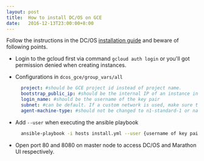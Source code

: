 ```yaml
---
layout: post
title:  How to install DC/OS on GCE
date:   2016-12-13T23:00:00+8:00
---
```


Follow the instructions in the DC/OS [installation guide](https://dcos.io/docs/1.8/administration/installing/cloud/gce/) and beware of following points. 

* Login to the gcloud first via command `gcloud auth login` or you'll got permission denied when creating instances.
* Configurations in `dcos_gce/group_vars/all`

  ```yaml
    project: #should be GCE project id instead of project name.
    bootstrap_public_ip: #should be the internal IP of an instance instead of its external IP.
    login_name: #should be the username of the key pair
    subnet: #can be default. If a custom network is used, make sure that instances can comunicate with each other internally.
    agent-machine-type: #should not be changed to n1-standard-1 or navistar component will be unstable and unhealthy
  ```

* Add `--user` when executing the ansible playbook 

  ```bash
    ansible-playbook -i hosts install.yml --user {username of key pair}
  ```
* Open port 80 and 8080 on master node to access DC/OS and Marathon UI respectively.
